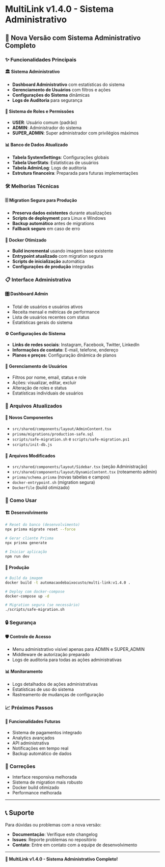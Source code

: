# MultiLink v1.4.0 - Sistema Administrativo

## 🎉 Nova Versão com Sistema Administrativo Completo

### ✨ Funcionalidades Principais

#### 🏛️ **Sistema Administrativo**
- **Dashboard Administrativo** com estatísticas do sistema
- **Gerenciamento de Usuários** com filtros e ações
- **Configurações do Sistema** dinâmicas
- **Logs de Auditoria** para segurança

#### 🔐 **Sistema de Roles e Permissões**
- **USER**: Usuário comum (padrão)
- **ADMIN**: Administrador do sistema
- **SUPER_ADMIN**: Super administrador com privilégios máximos

#### 📊 **Banco de Dados Atualizado**
- **Tabela SystemSettings**: Configurações globais
- **Tabela UserStats**: Estatísticas de usuários
- **Tabela AdminLog**: Logs de auditoria
- **Estrutura financeira**: Preparada para futuras implementações

### 🛠️ **Melhorias Técnicas**

#### 🗄️ **Migration Segura para Produção**
- **Preserva dados existentes** durante atualizações
- **Scripts de deployment** para Linux e Windows
- **Backup automático** antes de migrations
- **Fallback seguro** em caso de erro

#### 🐳 **Docker Otimizado**
- **Build incremental** usando imagem base existente
- **Entrypoint atualizado** com migration segura
- **Scripts de inicialização** automática
- **Configurações de produção** integradas

### 📋 **Interface Administrativa**

#### 🎛️ **Dashboard Admin**
- Total de usuários e usuários ativos
- Receita mensal e métricas de performance
- Lista de usuários recentes com status
- Estatísticas gerais do sistema

#### ⚙️ **Configurações do Sistema**
- **Links de redes sociais**: Instagram, Facebook, Twitter, LinkedIn
- **Informações de contato**: E-mail, telefone, endereço
- **Planos e preços**: Configuração dinâmica de planos

#### 👥 **Gerenciamento de Usuários**
- Filtros por nome, email, status e role
- Ações: visualizar, editar, excluir
- Alteração de roles e status
- Estatísticas individuais de usuários

### 🔧 **Arquivos Atualizados**

#### 📁 **Novos Componentes**
- `src/shared/components/layout/AdminContent.tsx`
- `prisma/migrations/production-safe.sql`
- `scripts/safe-migration.sh` e `scripts/safe-migration.ps1`
- `scripts/init-db.js`

#### 📝 **Arquivos Modificados**
- `src/shared/components/layout/Sidebar.tsx` (seção Administração)
- `src/shared/components/layout/DynamicContent.tsx` (roteamento admin)
- `prisma/schema.prisma` (novas tabelas e campos)
- `docker-entrypoint.sh` (migration segura)
- `Dockerfile` (build otimizado)

### 🚀 **Como Usar**

#### 🏗️ **Desenvolvimento**
```bash
# Reset do banco (desenvolvimento)
npx prisma migrate reset --force

# Gerar cliente Prisma
npx prisma generate

# Iniciar aplicação
npm run dev
```

#### 🐳 **Produção**
```bash
# Build da imagem
docker build -t automacaodebaixocusto/multi-link:v1.4.0 .

# Deploy com docker-compose
docker-compose up -d

# Migration segura (se necessário)
./scripts/safe-migration.sh
```

### 🔒 **Segurança**

#### 🛡️ **Controle de Acesso**
- Menu administrativo visível apenas para ADMIN e SUPER_ADMIN
- Middleware de autorização preparado
- Logs de auditoria para todas as ações administrativas

#### 📊 **Monitoramento**
- Logs detalhados de ações administrativas
- Estatísticas de uso do sistema
- Rastreamento de mudanças de configuração

### 📈 **Próximos Passos**

#### 🔮 **Funcionalidades Futuras**
- Sistema de pagamentos integrado
- Analytics avançados
- API administrativa
- Notificações em tempo real
- Backup automático de dados

### 🐛 **Correções**
- Interface responsiva melhorada
- Sistema de migration mais robusto
- Docker build otimizado
- Performance melhorada

---

## 📞 **Suporte**

Para dúvidas ou problemas com a nova versão:
- **Documentação**: Verifique este changelog
- **Issues**: Reporte problemas no repositório
- **Contato**: Entre em contato com a equipe de desenvolvimento

---

**🎉 MultiLink v1.4.0 - Sistema Administrativo Completo!**

